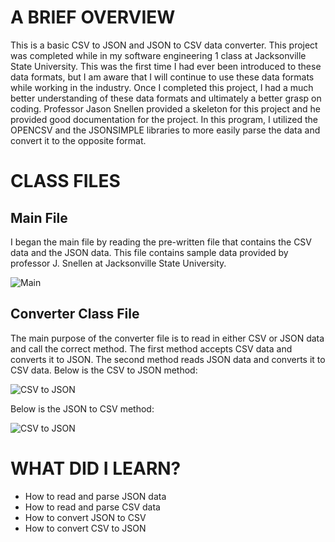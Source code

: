 <!DOCTYPE html>
<html>
  

<body>
  
  
  
  
 <h1>A BRIEF OVERVIEW</h1>
 <p>
This is a basic CSV to JSON and JSON to CSV data converter. This project was completed while in my software engineering 1 class at
Jacksonville State University. This was the first time I had ever been introduced to these data formats, but I am aware that I will
continue to use these data formats while working in the industry. Once I completed this project, I had a much better understanding
of these data formats and ultimately a better grasp on coding. Professor Jason Snellen provided a skeleton for this project and he 
provided good documentation for the project. In this program, I utilized the OPENCSV and the JSONSIMPLE libraries to more easily parse the data and convert it to the opposite format.
</p>
  
  
 
  
<h1>CLASS FILES</h1>
 
 
<h2>Main File</h2>
		
<p>
I began the main file by reading the pre-written file that contains the CSV data and the JSON data. This file contains sample data provided by professor J. Snellen at Jacksonville State University.
</p>	
			 
   <p><img src=”Portfolio Pic.jpg" alt="Main"> </p>

<h2>Converter Class File</h2>
	<p>
		The main purpose of the converter file is to read in either CSV or JSON data and call the correct method. The first method accepts CSV data and converts it to JSON. The second method reads JSON data and converts it to CSV data.
Below is the CSV to JSON method:
	</p>
   <p><img src=”CSVtoJSON.jpg" alt="CSV to JSON"> </p>



<p>
   Below is the JSON to CSV method:
</p>

   <p><img src=”JSONtoCSV.jpg" alt="CSV to JSON"> </p>



		
<h1>WHAT DID I LEARN?</h1>
<p>
	<ul>
		<li>How to read and parse JSON data</li>
		<li> How to read and parse CSV data </li>
		<li>How to convert JSON to CSV</li>
		<li>How to convert CSV to JSON</li>
		
	
	
	
</p>
	
 
 
 
 
</body>
  

  </html>
